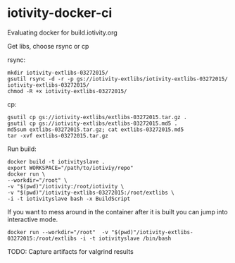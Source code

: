 # iotivity-docker-ci

Evaluating docker for build.iotivity.org

Get libs, choose rsync or cp

rsync:
```
mkdir iotivity-extlibs-03272015/
gsutil rsync -d -r -p gs://iotivity-extlibs/iotivity-extlibs-03272015/ iotivity-extlibs-03272015/
chmod -R +x iotivity-extlibs-03272015/
```

cp:
```
gsutil cp gs://iotivity-extlibs/extlibs-03272015.tar.gz .
gsutil cp gs://iotivity-extlibs/extlibs-03272015.md5 .
md5sum extlibs-03272015.tar.gz; cat extlibs-03272015.md5
tar -xvf extlibs-03272015.tar.gz
```

Run build:
```
docker build -t iotivityslave .
export WORKSPACE="/path/to/iotiviy/repo"
docker run \
--workdir="/root" \
-v "$(pwd)"/iotivity:/root/iotivity \
-v "$(pwd)"/iotivity-extlibs-03272015:/root/extlibs \
-i -t iotivityslave bash -x BuildScript
```


If you want to mess around in the container after it is built you can jump into interactive mode.
```
docker run --workdir="/root"  -v "$(pwd)"/iotivity-extlibs-03272015:/root/extlibs -i -t iotivityslave /bin/bash
```

TODO: Capture artifacts for valgrind results

